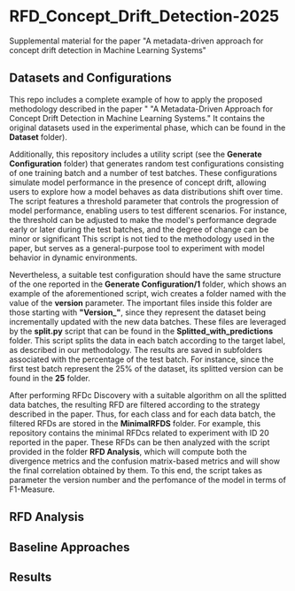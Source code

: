 # RFD_Concept_Drift_Detection-2025
Supplemental material for the paper "A metadata-driven approach for concept drift detection in Machine Learning Systems"

## Datasets and Configurations

This repo includes a complete example of how to apply the proposed methodology described in the paper " "A Metadata-Driven Approach for Concept Drift Detection in Machine Learning Systems."
It contains the original datasets used in the experimental phase, which can be found in the **Dataset** folder). 

Additionally, this repository includes a utility script (see the **Generate Configuration** folder) that generates random test configurations consisting of one training batch and a number of test batches. 
These configurations simulate model performance in the presence of concept drift, allowing users to explore how a model behaves as data distributions shift over time. 
The script features a threshold parameter that controls the progression of model performance, enabling users to test different scenarios. 
For instance, the threshold can be adjusted to make the model's performance degrade early or later during the test batches, and the degree of change can be minor or significant
This script is not tied to the methodology used in the paper, but serves as a general-purpose tool to experiment with model behavior in dynamic environments. 

Nevertheless, a suitable test configuration should have the same structure of the one reported
in the **Generate Configuration/1** folder, which shows an example of the aforementioned script, wich creates a folder named with the value of the **version** parameter. 
The important files inside this folder are those starting with **"Version_"**, since they represent the dataset being incrementally updated with the new data batches. These files are leveraged by the **split.py** script that can be found in the **Splitted_with_predictions** folder. This script splits the data in each batch according to the target label, as described in our methodology.
The results are saved in subfolders associated with the percentage of the test batch. For instance, since the first test batch represent the 25% of the dataset, its splitted version can be found in the **25** folder. 

After performing RFDc Discovery with a suitable algorithm on all the splitted data batches, the resulting RFD are filtered according to the strategy described in the paper. Thus, for each class and for each data batch, the filtered RFDs are stored in the
**MinimalRFDS** folder. For example, this repository contains the minimal RFDcs related to experiment with ID 20 reported in the paper. These RFDs can be then analyzed with the script provided in the folder **RFD Analysis**, which will compute both the divergence metrics and the confusion matrix-based metrics and will show the final correlation obtained by them. To this end, the script takes as parameter the version number and the perfomance of the model in terms of F1-Measure. 
  
## RFD Analysis


## Baseline Approaches


## Results